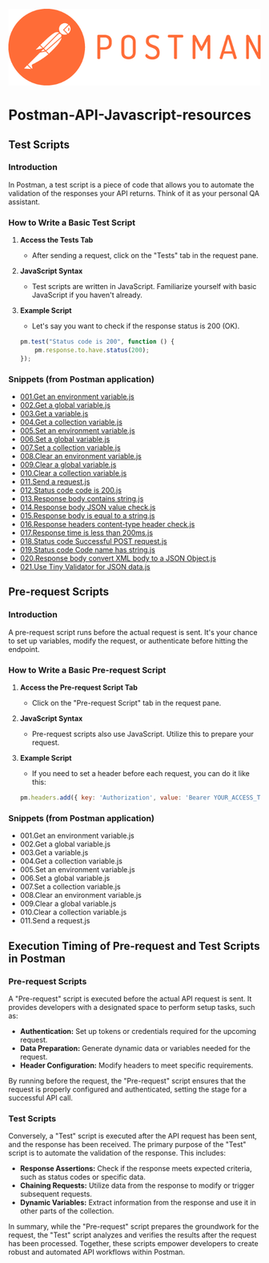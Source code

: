 ![Postman application logo](https://github.com/simboli/Postman-API-Javascript-resources/blob/main/Postman_(software).png)
# Postman-API-Javascript-resources

## Test Scripts

### Introduction
In Postman, a test script is a piece of code that allows you to automate the validation of the responses your API returns. Think of it as your personal QA assistant.

### How to Write a Basic Test Script
1. **Access the Tests Tab**
   - After sending a request, click on the "Tests" tab in the request pane.

2. **JavaScript Syntax**
   - Test scripts are written in JavaScript. Familiarize yourself with basic JavaScript if you haven't already.

3. **Example Script**
   - Let's say you want to check if the response status is 200 (OK).
   ```javascript
   pm.test("Status code is 200", function () {
       pm.response.to.have.status(200);
   });
   ```

### Snippets (from Postman application)

- [001.Get an environment variable.js](<https://github.com/simboli/Postman-API-Javascript-resources/blob/main/Snippets%20for%20tests/001.Get%20an%20environment%20variable.js>)
- [002.Get a global variable.js](<https://github.com/simboli/Postman-API-Javascript-resources/blob/main/Snippets%20for%20tests/002.Get%20a%20global%20variable.js>)
- [003.Get a variable.js](<https://github.com/simboli/Postman-API-Javascript-resources/blob/main/Snippets%20for%20tests/003.Get%20a%20variable.js>)
- [004.Get a collection variable.js](<https://github.com/simboli/Postman-API-Javascript-resources/blob/main/Snippets%20for%20tests/004.Get%20a%20collection%20variable.js>)
- [005.Set an environment variable.js](<https://github.com/simboli/Postman-API-Javascript-resources/blob/main/Snippets%20for%20tests/005.Set%20an%20environment%20variable.js>)
- [006.Set a global variable.js](<https://github.com/simboli/Postman-API-Javascript-resources/blob/main/Snippets%20for%20tests/006.Set%20a%20global%20variable.js>)
- [007.Set a collection variable.js](<https://github.com/simboli/Postman-API-Javascript-resources/blob/main/Snippets%20for%20tests/007.Set%20a%20collection%20variable.js>)
- [008.Clear an environment variable.js](<https://github.com/simboli/Postman-API-Javascript-resources/blob/main/Snippets%20for%20tests/008.Clear%20an%20environment%20variable.js>)
- [009.Clear a global variable.js](<https://github.com/simboli/Postman-API-Javascript-resources/blob/main/Snippets%20for%20tests/009.Clear%20a%20global%20variable.js>)
- [010.Clear a collection variable.js](<https://github.com/simboli/Postman-API-Javascript-resources/blob/main/Snippets%20for%20tests/010.Clear%20a%20collection%20variable.js>)
- [011.Send a request.js](<https://github.com/simboli/Postman-API-Javascript-resources/blob/main/Snippets%20for%20tests/011.Send%20a%20request.js>)
- [012.Status code code is 200.js](<https://github.com/simboli/Postman-API-Javascript-resources/blob/main/Snippets%20for%20tests/012.Status%20code%20code%20is%20200.js>)
- [013.Response body contains string.js](<https://github.com/simboli/Postman-API-Javascript-resources/blob/main/Snippets%20for%20tests/013.Response%20body%20contains%20string.js>)
- [014.Response body JSON value check.js](<https://github.com/simboli/Postman-API-Javascript-resources/blob/main/Snippets%20for%20tests/014.Response%20body%20JSON%20value%20check.js>)
- [015.Response body is equal to a string.js](<https://github.com/simboli/Postman-API-Javascript-resources/blob/main/Snippets%20for%20tests/015.Response%20body%20is%20equal%20to%20a%20string.js>)
- [016.Response headers content-type header check.js](<https://github.com/simboli/Postman-API-Javascript-resources/blob/main/Snippets%20for%20tests/016.Response%20headers%20content-type%20header%20check.js>)
- [017.Response time is less than 200ms.js](<https://github.com/simboli/Postman-API-Javascript-resources/blob/main/Snippets%20for%20tests/017.Response%20time%20is%20less%20than%20200ms.js>)
- [018.Status code Successful POST request.js](<https://github.com/simboli/Postman-API-Javascript-resources/blob/main/Snippets%20for%20tests/018.Status%20code%20Successful%20POST%20request.js>)
- [019.Status code Code name has string.js](<https://github.com/simboli/Postman-API-Javascript-resources/blob/main/Snippets%20for%20tests/019.Status%20code%20Code%20name%20has%20string.js>)
- [020.Response body convert XML body to a JSON Object.js](<https://github.com/simboli/Postman-API-Javascript-resources/blob/main/Snippets%20for%20tests/020.Response%20body%20convert%20XML%20body%20to%20a%20JSON%20Object.js>)
- [021.Use Tiny Validator for JSON data.js](<https://github.com/simboli/Postman-API-Javascript-resources/blob/main/Snippets%20for%20tests/021.Use%20Tiny%20Validator%20for%20JSON%20data.js>)

## Pre-request Scripts

### Introduction
A pre-request script runs before the actual request is sent. It's your chance to set up variables, modify the request, or authenticate before hitting the endpoint.

### How to Write a Basic Pre-request Script
1. **Access the Pre-request Script Tab**
   - Click on the "Pre-request Script" tab in the request pane.

2. **JavaScript Syntax**
   - Pre-request scripts also use JavaScript. Utilize this to prepare your request.

3. **Example Script**
   - If you need to set a header before each request, you can do it like this:
   ```javascript
   pm.headers.add({ key: 'Authorization', value: 'Bearer YOUR_ACCESS_TOKEN' });
   ```

### Snippets (from Postman application)
- 001.Get an environment variable.js
- 002.Get a global variable.js
- 003.Get a variable.js
- 004.Get a collection variable.js
- 005.Set an environment variable.js
- 006.Set a global variable.js
- 007.Set a collection variable.js
- 008.Clear an environment variable.js
- 009.Clear a global variable.js
- 010.Clear a collection variable.js
- 011.Send a request.js


## Execution Timing of Pre-request and Test Scripts in Postman

### Pre-request Scripts

A "Pre-request" script is executed before the actual API request is sent. It provides developers with a designated space to perform setup tasks, such as:

- **Authentication:** Set up tokens or credentials required for the upcoming request.
- **Data Preparation:** Generate dynamic data or variables needed for the request.
- **Header Configuration:** Modify headers to meet specific requirements.

By running before the request, the "Pre-request" script ensures that the request is properly configured and authenticated, setting the stage for a successful API call.

### Test Scripts

Conversely, a "Test" script is executed after the API request has been sent, and the response has been received. The primary purpose of the "Test" script is to automate the validation of the response. This includes:

- **Response Assertions:** Check if the response meets expected criteria, such as status codes or specific data.
- **Chaining Requests:** Utilize data from the response to modify or trigger subsequent requests.
- **Dynamic Variables:** Extract information from the response and use it in other parts of the collection.

In summary, while the "Pre-request" script prepares the groundwork for the request, the "Test" script analyzes and verifies the results after the request has been processed. Together, these scripts empower developers to create robust and automated API workflows within Postman.
